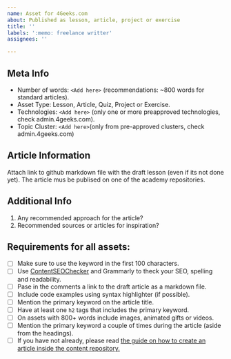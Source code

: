 ```yaml
---
name: Asset for 4Geeks.com
about: Published as lesson, article, project or exercise
title: ''
labels: ':memo: freelance writter'
assignees: ''

---
```


## Meta Info

- Number of words: `<Add here>` (recommendations: ~800 words for standard articles).
- Asset Type: Lesson, Article, Quiz, Project or Exercise.
- Technologies: `<Add here>` (only one or more preapproved technologies, check admin.4geeks.com).
- Topic Cluster: `<Add here>`(only from pre-approved clusters, check admin.4geeks.com)

## Article Information

Attach link to github markdown file with the draft lesson (even if its not done yet). 
The article mus be publised on one of the academy repositories.

## Additional Info

1. Any recommended approach for the article?
2. Recommended sources or articles for inspiration?

## Requirements for all assets:

- [ ] Make sure to use the keyword in the first 100 characters.
- [ ] Use [ContentSEOChecker](http://contentseochecker.com/) and Grammarly to theck your SEO, spelling and readability.
- [ ] Pase in the comments a link to the draft article as a markdown file.
- [ ] Include code examples using syntax highlighter (if possible).
- [ ] Mention the primary keyword on the article title.
- [ ] Have at least one `h2` tags that includes the primary keyword.
- [ ] On assets with 800+ words include images, animated gifts or videos.
- [ ] Mention the primary keyword a couple of times during the article (aside from the headings).
- [ ] If you have not already, please read [the guide on how to create an article inside the content repository.](https://github.com/breatheco-de/content/blob/master/CONTRIBUTING.md)
